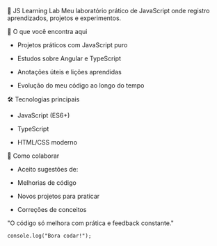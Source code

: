 📌 JS Learning Lab
Meu laboratório prático de JavaScript onde registro aprendizados, projetos e experimentos.

🧪 O que você encontra aqui
- Projetos práticos com JavaScript puro

- Estudos sobre Angular e TypeScript

- Anotações úteis e lições aprendidas

- Evolução do meu código ao longo do tempo

🛠 Tecnologias principais
- JavaScript (ES6+)

- TypeScript

- HTML/CSS moderno

🤝 Como colaborar
- Aceito sugestões de:

- Melhorias de código

- Novos projetos para praticar

- Correções de conceitos

"O código só melhora com prática e feedback constante."

`
console.log("Bora codar!"); 
`
